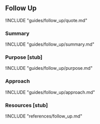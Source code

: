 ## Follow Up 

!INCLUDE "guides/follow_up/quote.md"

### Summary

!INCLUDE "guides/follow_up/summary.md"

### Purpose [stub]

!INCLUDE "guides/follow_up/purpose.md"

### Approach

!INCLUDE "guides/follow_up/approach.md"

### Resources [stub]

!INCLUDE "references/follow_up.md"
